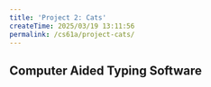 ```yaml
---
title: 'Project 2: Cats'
createTime: 2025/03/19 13:11:56
permalink: /cs61a/project-cats/
---
```



## Computer Aided Typing Software